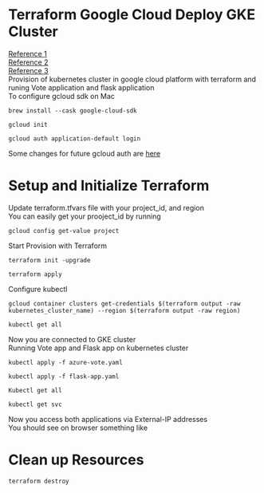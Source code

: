 # Terraform Google Cloud Deploy GKE Cluster
[Reference 1](https://learn.hashicorp.com/tutorials/terraform/gke)<br/>
[Reference 2](https://registry.terraform.io/providers/hashicorp/google/latest/docs/guides/using_gke_with_terraform)<br/>
[Reference 3](https://github.com/antonputra/tutorials/tree/main/lessons/069)<br>
Provision of kubernetes cluster in google cloud platform with terraform and runing Vote application and flask application<br>
To configure gcloud sdk on Mac
``` 
brew install --cask google-cloud-sdk
```
```
gcloud init
```
```
gcloud auth application-default login
```
Some changes for future gcloud auth are [here](https://cloud.google.com/blog/products/containers-kubernetes/kubectl-auth-changes-in-gke) <br/>
# Setup and Initialize Terraform 
Update terraform.tfvars file with your project_id, and region<br/>
You can easily get your prooject_id by running<br>
```
gcloud config get-value project
```
Start Provision with Terraform 
```
terraform init -upgrade
```
```
terraform apply
```
Configure kubectl
```
gcloud container clusters get-credentials $(terraform output -raw kubernetes_cluster_name) --region $(terraform output -raw region)
```
```
kubectl get all
```
Now you are connected to GKE cluster<br>
Running Vote app and Flask app on kubernetes cluster<br/>
```
kubectl apply -f azure-vote.yaml            
```
```
kubectl apply -f flask-app.yaml            
```
```
Kubectl get all
```
```
kubectl get svc
```
Now you access both applications via External-IP addresses <br/>
You should see on browser something like <br>

# Clean up Resources 
```
terraform destroy
```






